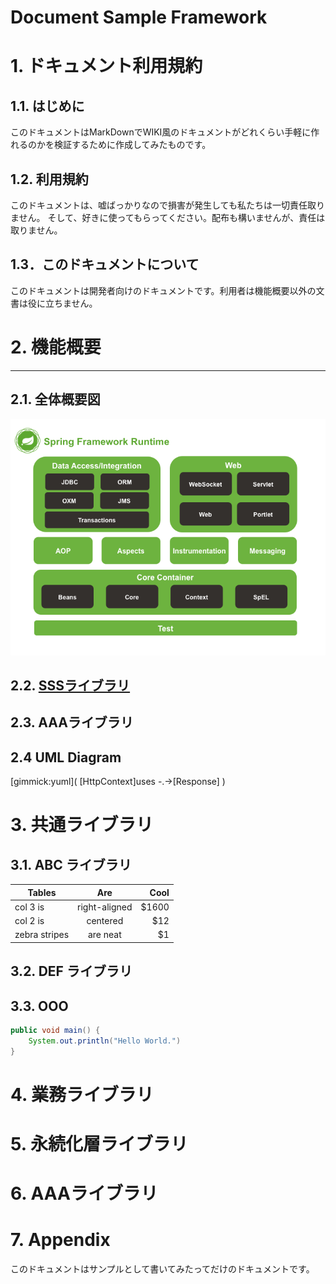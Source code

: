 # Document Sample Framework

# 1. ドキュメント利用規約

## 1.1. はじめに

このドキュメントはMarkDownでWIKI風のドキュメントがどれくらい手軽に作れるのかを検証するために作成してみたものです。

## 1.2. 利用規約

このドキュメントは、嘘ばっかりなので損害が発生しても私たちは一切責任取りません。
そして、好きに使ってもらってください。配布も構いませんが、責任は取りません。

## 1.3．このドキュメントについて

このドキュメントは開発者向けのドキュメントです。利用者は機能概要以外の文書は役に立ちません。


# 2. 機能概要
------
## 2.1. 全体概要図

![overview](image/overview.png)
## 2.2. [SSSライブラリ](mdwiki.html#SSSlib.md)
## 2.3. AAAライブラリ
## 2.4 UML Diagram
[gimmick:yuml]( [HttpContext]uses -.->[Response] )

# 3. 共通ライブラリ
## 3.1. ABC ライブラリ

| Tables        | Are           | Cool  |
| ------------- |:-------------:| -----:|
| col 3 is      | right-aligned | $1600 |
| col 2 is      | centered      |   $12 |
| zebra stripes | are neat      |    $1 |

## 3.2. DEF ライブラリ
## 3.3. OOO
``` java
public void main() {
    System.out.println("Hello World.")
}
```

# 4. 業務ライブラリ
# 5. 永続化層ライブラリ
# 6. AAAライブラリ
# 7. Appendix

このドキュメントはサンプルとして書いてみたってだけのドキュメントです。
